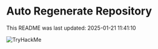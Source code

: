 # Auto Regenerate Repository

This README was last updated: 2025-01-21 11:41:10

 ![TryHackMe](https://tryhackme.com/badge/533634)